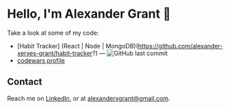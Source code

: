 # Hello, I'm Alexander Grant :wave:

Take a look at some of my code:

<!-- [[[cog
repos = [
    "alexander-xerxes-grant/",
]
for repo in repos:
    org, _, package = repo.partition("/")
    entry = f"""\
- [{package}](https://github.com/{repo}) &mdash;
  ![GitHub last commit](https://img.shields.io/github/last-commit/{repo}?logo=python&style=flat-square)
  ![GitHub stars](https://img.shields.io/github/stars/{repo}?style=flat-square)
"""
    cog.out(entry)
]]] -->
- [Habit Tracker] (React | Node | MongoDB)(https://github.com/alexander-xerxes-grant/habit-tracker?) &mdash;
  ![GitHub last commit](https://img.shields.io/github/last-commit/alexander-xerxes-grant/habit-tracker?logo=React&style=flat-square)
- [codewars profile](https://www.codewars.com/users/delacoal1)


## Contact

Reach me on [LinkedIn], or at alexanderxgrant@gmail.com.

[LinkedIn]: https://linkedin.com/in/alexander-x-grant
